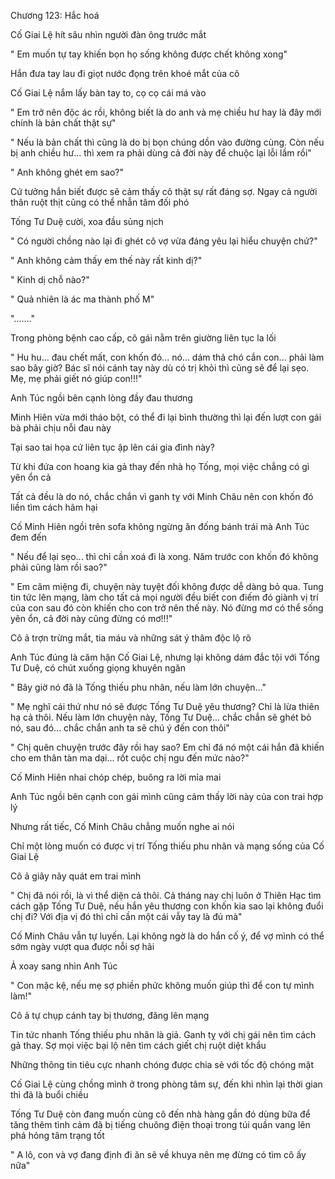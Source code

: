 




Chương 123: Hắc hoá

Cố Giai Lệ hít sâu nhìn người đàn ông trước mắt

" Em muốn tự tay khiến bọn họ sống không được chết không xong"

Hắn đưa tay lau đi giọt nước đọng trên khoé mắt của cô

Cố Giai Lệ nắm lấy bàn tay to, cọ cọ cái má vào

" Em trở nên độc ác rồi, không biết là do anh và mẹ chiều hư hay là đây mới chính là bản chất thật sự"

" Nếu là bản chất thì cũng là do bị bọn chúng dồn vào đường cùng. Còn nếu bị anh chiều hư... thì xem ra phải dùng cả đời này để chuộc lại lỗi lầm rồi"

" Anh không ghét em sao?"

Cứ tưởng hắn biết được sẽ cảm thấy cô thật sự rất đáng sợ. Ngay cả người thân ruột thịt cũng có thể nhẫn tâm đối phó

Tống Tư Duệ cười, xoa đầu sủng nịch


" Có người chồng nào lại đi ghét cô vợ vừa đáng yêu lại hiểu chuyện chứ?"

" Anh không cảm thấy em thế này rất kinh dị?"

" Kinh dị chỗ nào?"

" Quả nhiên là ác ma thành phố M"

"......."



Trong phòng bệnh cao cấp, cô gái nằm trên giường liên tục la lối

" Hu hu... đau chết mất, con khốn đó... nó... dám thả chó cắn con... phải làm sao bây giờ? Bác sĩ nói cánh tay này dù có trị khỏi thì cũng sẽ để lại sẹo. Mẹ, mẹ phải giết nó giúp con!!!"

Anh Túc ngồi bên cạnh lòng đầy đau thương

Minh Hiên vừa mới tháo bột, có thể đi lại bình thường thì lại đến lượt con gái bà phải chịu nỗi đau này

Tại sao tai họa cứ liên tục ập lên cái gia đình này?

Từ khi đứa con hoang kia gả thay đến nhà họ Tống, mọi việc chẳng có gì yên ổn cả

Tất cả đều là do nó, chắc chắn vì ganh tỵ với Minh Châu nên con khốn đó liền tìm cách hãm hại

Cố Minh Hiên ngồi trên sofa không ngừng ăn đống bánh trái mà Anh Túc đem đến


" Nếu để lại sẹo... thì chỉ cần xoá đi là xong. Năm trước con khốn đó không phải cũng làm rồi sao?"

" Em câm miệng đi, chuyện này tuyệt đối không được dễ dàng bỏ qua. Tung tin tức lên mạng, làm cho tất cả mọi người đều biết con điếm đó giành vị trí của con sau đó còn khiến cho con trở nên thế này. Nó đừng mơ có thể sống yên ổn, cả đời này cũng đừng có mơ!!!"

Cô ả trợn trừng mắt, tia máu và những sát ý thâm độc lộ rõ

Anh Túc đúng là căm hận Cố Giai Lệ, nhưng lại không dám đắc tội với Tống Tư Duệ, có chút xuống giọng khuyên ngăn

" Bây giờ nó đã là Tống thiếu phu nhân, nếu làm lớn chuyện..."

" Mẹ nghĩ cái thứ như nó sẽ được Tống Tư Duệ yêu thương? Chỉ là lừa thiên hạ cả thôi. Nếu làm lớn chuyện này, Tống Tư Duệ... chắc chắn sẽ ghét bỏ nó, sau đó... chắc chắn anh ta sẽ chú ý đến con thôi"

" Chị quên chuyện trước đây rồi hay sao? Em chỉ đá nó một cái hắn đã khiến cho em thân tàn ma dại... rốt cuộc chị ngu đến mức nào?"

Cố Minh Hiên nhai chóp chép, buông ra lời mỉa mai

Anh Túc ngồi bên cạnh con gái mình cũng cảm thấy lời này của con trai hợp lý

Nhưng rất tiếc, Cố Minh Châu chẳng muốn nghe ai nói

Chỉ một lòng muốn có được vị trí Tống thiếu phu nhân và mạng sống của Cố Giai Lệ

Cô ả giãy nãy quát em trai mình

" Chị đã nói rồi, là vì thể diện cả thôi. Cả tháng nay chị luôn ở Thiên Hạc tìm cách gặp Tống Tư Duệ, nếu hắn yêu thương con khốn kia sao lại không đuổi chị đi? Với địa vị đó thì chỉ cần một cái vẫy tay là đủ mà"

Cố Minh Châu vẫn tự luyến. Lại không ngờ là do hắn cố ý, để vợ mình có thể sớm ngày vượt qua được nỗi sợ hãi

Ả xoay sang nhìn Anh Túc

" Con mặc kệ, nếu mẹ sợ phiền phức không muốn giúp thì để con tự mình làm!"

Cô ả tự chụp cánh tay bị thương, đăng lên mạng

Tin tức nhanh Tống thiếu phu nhân là giả. Ganh tỵ với chị gái nên tìm cách gả thay. Sợ mọi việc bại lộ nên tìm cách giết chị ruột diệt khẩu

Những thông tin tiêu cực nhanh chóng được chia sẻ với tốc độ chóng mặt



Cố Giai Lệ cùng chồng mình ở trong phòng tâm sự, đến khi nhìn lại thời gian thì đã là buổi chiều

Tống Tư Duệ còn đang muốn cùng cô đến nhà hàng gần đó dùng bữa để tăng thêm tình cảm đã bị tiếng chuông điện thoại trong túi quần vang lên phá hỏng tâm trạng tốt

" A lô, con và vợ đang định đi ăn sẽ về khuya nên mẹ đừng có tìm cô ấy nữa"




